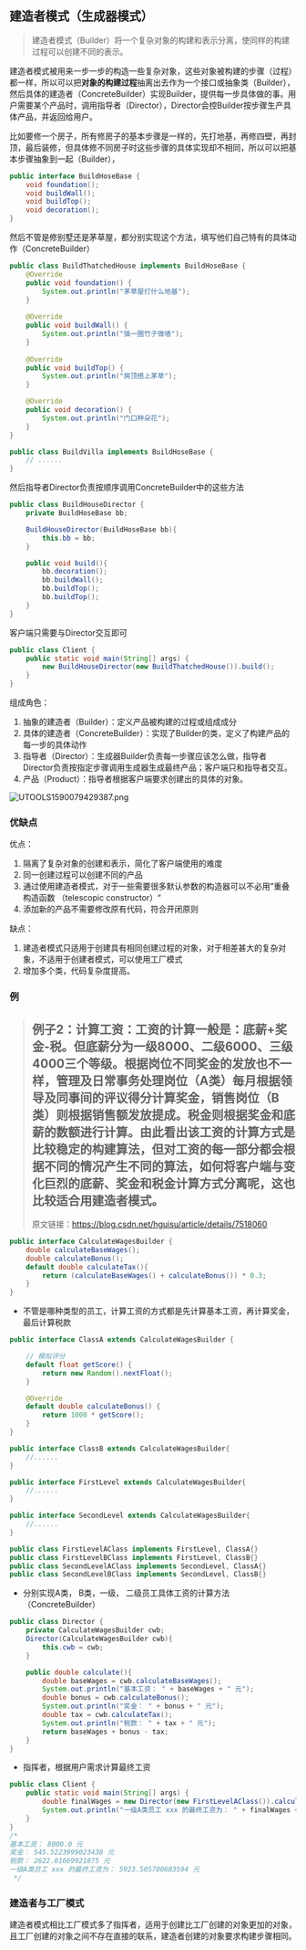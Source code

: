 ## 建造者模式（生成器模式）

> 建造者模式（Builder）将一个复杂对象的构建和表示分离，使同样的构建过程可以创建不同的表示。

建造者模式被用来一步一步的构造一些复杂对象，这些对象被构建的步骤（过程）都一样，所以可以把**对象的构建过程**抽离出去作为一个接口或抽象类（Builder），然后具体的建造者（ConcreteBuilder）实现Builder，提供每一步具体做的事。用户需要某个产品时，调用指导者（Director），Director会控Builder按步骤生产具体产品，并返回给用户。

比如要修一个房子，所有修房子的基本步骤是一样的，先打地基，再修四壁，再封顶，最后装修，但具体修不同房子时这些步骤的具体实现却不相同，所以可以把基本步骤抽象到一起（Builder），

```java
public interface BuildHoseBase {
    void foundation();
    void buildWall();
    void buildTop();
    void decoration();
}
```

然后不管是修别墅还是茅草屋，都分别实现这个方法，填写他们自己特有的具体动作（ConcreteBuilder）

```java
public class BuildThatchedHouse implements BuildHoseBase {
    @Override
    public void foundation() {
        System.out.println("茅草屋打什么地基");
    }
    
    @Override
    public void buildWall() {
        System.out.println("插一圈竹子做墙");
    }
    
    @Override
    public void buildTop() {
        System.out.println("房顶搭上茅草");
    }

    @Override
    public void decoration() {
        System.out.println("门口种朵花");
    }
}

public class BuildVilla implements BuildHoseBase {
    // ......
}
```

然后指导者Director负责按顺序调用ConcreteBuilder中的这些方法

```java
public class BuildHouseDirector {
    private BuildHoseBase bb;

    BuildHouseDirector(BuildHoseBase bb){
        this.bb = bb;
    }

    public void build(){
        bb.decoration();
        bb.buildWall();
        bb.buildTop();
        bb.buildTop();
    }
}
```

客户端只需要与Director交互即可

```java
public class Client {
    public static void main(String[] args) {
        new BuildHouseDirector(new BuildThatchedHouse()).build();
    }
}
```



组成角色：

1. 抽象的建造者（Builder）：定义产品被构建的过程或组成成分
2. 具体的建造者（ConcreteBuilder）：实现了Builder的类，定义了构建产品的每一步的具体动作
3. 指导者（Director）：生成器Builder负责每一步骤应该怎么做，指导者Director负责按指定步骤调用生成器生成最终产品；客户端只和指导者交互。
4. 产品（Product）：指导者根据客户端要求创建出的具体的对象。

![UTOOLS1590079429387.png](http://yanxuan.nosdn.127.net/e74479f60d10b17c36cba7eebb31b770.png)

### 优缺点

优点：

1. 隔离了复杂对象的创建和表示，简化了客户端使用的难度
2. 同一创建过程可以创建不同的产品
3. 通过使用建造者模式，对于一些需要很多默认参数的构造器可以不必用”重叠构造函数 （telescopic constructor）“
4. 添加新的产品不需要修改原有代码，符合开闭原则

缺点：

1. 建造者模式只适用于创建具有相同创建过程的对象，对于相差甚大的复杂对象，不适用于创建者模式，可以使用工厂模式
2. 增加多个类，代码复杂度提高。

### 例

>   例子2：计算工资：工资的计算一般是：底薪+奖金-税。但底薪分为一级8000、二级6000、三级4000三个等级。根据岗位不同奖金的发放也不一样，管理及日常事务处理岗位（A类）每月根据领导及同事间的评议得分计算奖金，销售岗位（B类）则根据销售额发放提成。税金则根据奖金和底薪的数额进行计算。由此看出该工资的计算方式是比较稳定的构建算法，但对工资的每一部分都会根据不同的情况产生不同的算法，如何将客户端与变化巨烈的底薪、奖金和税金计算方式分离呢，这也比较适合用建造者模式。
> ------------------------------------------------
> 原文链接：https://blog.csdn.net/hguisu/article/details/7518060

```java
public interface CalculateWagesBuilder {
    double calculateBaseWages();
    double calculateBonus();
    default double calculateTax(){
        return (calculateBaseWages() + calculateBonus()) * 0.3;
    }
}
```

* 不管是哪种类型的员工，计算工资的方式都是先计算基本工资，再计算奖金，最后计算税款

```java
public interface ClassA extends CalculateWagesBuilder {

    // 模拟评分
    default float getScore() {
        return new Random().nextFloat();
    }

    @Override
    default double calculateBonus() {
        return 1000 * getScore();
    }
}

public interface ClassB extends CalculateWagesBuilder{
    //......
}

public interface FirstLevel extends CalculateWagesBuilder{
    //......
}

public interface SecondLevel extends CalculateWagesBuilder{
    //......
}

public class FirstLevelAClass implements FirstLevel, ClassA{}
public class FirstLevelBClass implements FirstLevel, ClassB{}
public class SecondLevelAClass implements SecondLevel, ClassA{}
public class SecondLevelBClass implements SecondLevel, ClassB{}
```

* 分别实现A类， B类，一级， 二级员工具体工资的计算方法（ConcreteBuilder）

```java
public class Director {
    private CalculateWagesBuilder cwb;
    Director(CalculateWagesBuilder cwb){
        this.cwb = cwb;
    }

    public double calculate(){
        double baseWages = cwb.calculateBaseWages();
        System.out.println("基本工资： " + baseWages + " 元");
        double bonus = cwb.calculateBonus();
        System.out.println("奖金： " + bonus + " 元");
        double tax = cwb.calculateTax();
        System.out.println("税款： " + tax + " 元");
        return baseWages + bonus - tax;
    }
}
```

* 指挥者，根据用户需求计算最终工资

```java
public class Client {
    public static void main(String[] args) {
        double finalWages = new Director(new FirstLevelAClass()).calculate();
        System.out.println("一级A类员工 xxx 的最终工资为： " + finalWages + " 元");
    }
}
/*
基本工资： 8000.0 元
奖金： 545.5223999023438 元
税款： 2622.01669921875 元
一级A类员工 xxx 的最终工资为： 5923.505700683594 元
 */
```



### 建造者与工厂模式

建造者模式相比工厂模式多了指挥者，适用于创建比工厂创建的对象更加的对象，且工厂创建的对象之间不存在直接的联系，建造者创建的对象要求构建步骤相同。